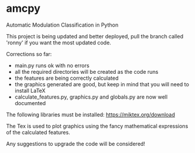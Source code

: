 # amcpy
Automatic Modulation Classification in Python

This project is being updated and better deployed, pull the branch called 'ronny' if you want the most updated code.

Corrections so far:
* main.py runs ok with no errors
* all the required directories will be created as the code runs
* the features are being correctly calculated
* the graphics generated are good, but keep in mind that you will need to install LaTeX
* calculate_features.py, graphics.py and globals.py are now well documented

The following libraries must be installed:
https://miktex.org/download

The Tex is used to plot graphics using the fancy mathematical expressions of the calculated features.

Any suggestions to upgrade the code will be considered!